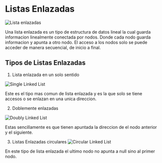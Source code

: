 # Listas Enlazadas


![Lista enlazadas](https://scaler.com/topics/images/linked-list-in-javascript.webp)

Una lista enlazada es un tipo de estructura de datos lineal la cual guarda informacion linealmente conectada por nodos. Donde cada nodo guarda informacion y apunta a otro nodo. El acceso a los nodos solo se puede acceder de manera secuencial, de inicio a final.



## Tipos de Listas Enlazadas

1. Lista enlazada en un solo sentido

![Single Linked List](https://scaler.com/topics/images/single-linked-list.webp)

Este es el tipo mas comun de lista enlazada y es la que solo se tiene accesos o se enlazan en una unica direccion.

2. Doblemente enlazadas

![Doubly Linked List](https://scaler.com/topics/images/doubly-linked-list-js.webp)

Estas sencillamente es que tienen apuntada la direccion de el nodo anterior y el siguiente.

3. Listas Enlazadas circulares
![Circular Linked List](https://scaler.com/topics/images/circular-linked-list-js.webp)


En este tipo de lista enlazada el ultimo nodo no apunta a null sino al primer nodo.